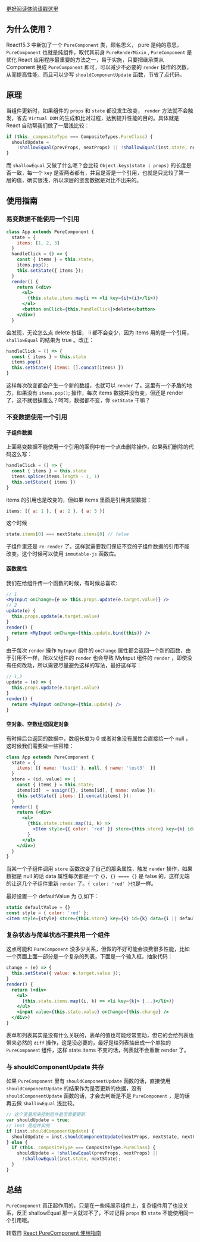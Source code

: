 [更好阅读体验请戳这里](https://gershonv.github.io/2018/10/12/react-pureComponent/)

## 为什么使用？

React15.3 中新加了一个 `PureComponent` 类，顾名思义， pure 是纯的意思， `PureComponent` 也就是纯组件，取代其前身 `PureRenderMixin` , `PureComponent` 是优化 React 应用程序最重要的方法之一，易于实施，只要把继承类从 Component 换成 `PureComponent` 即可，可以减少不必要的 `render` 操作的次数，从而提高性能，而且可以少写 `shouldComponentUpdate` 函数，节省了点代码。

## 原理

当组件更新时，如果组件的 `props` 和 `state` 都没发生改变， `render` 方法就不会触发，省去 `Virtual DOM` 的生成和比对过程，达到提升性能的目的。具体就是 React 自动帮我们做了一层浅比较：

```js
if (this._compositeType === CompositeTypes.PureClass) {
  shouldUpdate =
    !shallowEqual(prevProps, nextProps) || !shallowEqual(inst.state, nextState)
}
```

而 `shallowEqual` 又做了什么呢？会比较 `Object.keys(state | props)` 的长度是否一致，每一个 `key` 是否两者都有，并且是否是一个引用，也就是只比较了第一层的值，确实很浅，所以深层的嵌套数据是对比不出来的。

## 使用指南

### 易变数据不能使用一个引用

```jsx
class App extends PureComponent {
  state = {
    items: [1, 2, 3]
  }
  handleClick = () => {
    const { items } = this.state;
    items.pop();
    this.setState({ items });
  }
  render() {
    return (<div>
      <ul>
        {this.state.items.map(i => <li key={i}>{i}</li>)}
      </ul>
      <button onClick={this.handleClick}>delete</button>
    </div>)
  }
```

会发现，无论怎么点 delete 按钮， li 都不会变少，因为 items 用的是一个引用， `shallowEqual` 的结果为 true 。改正：

```js
handleClick = () => {
  const { items } = this.state
  items.pop()
  this.setState({ items: [].concat(items) })
}
```

这样每次改变都会产生一个新的数组，也就可以 `render` 了。这里有一个矛盾的地方，如果没有 `items.pop()`; 操作，每次 items 数据并没有变，但还是 render 了，这不就很操蛋么？呵呵，数据都不变，你 `setState` 干嘛？

### 不变数据使用一个引用

#### 子组件数据

上面易变数据不能使用一个引用的案例中有一个点击删除操作，如果我们删除的代码这么写：

```js
handleClick = () => {
  const { items } = this.state
  items.splice(items.length - 1, 1)
  this.setState({ items })
}
```

items 的引用也是改变的，但如果 items 里面是引用类型数据：

```js
items: [{ a: 1 }, { a: 2 }, { a: 3 }]
```

这个时候

```js
state.items[0] === nextState.items[0] // false
```

子组件里还是 `re-render` 了。这样就需要我们保证不变的子组件数据的引用不能改变。这个时候可以使用 `immutable-js` 函数库。

#### 函数属性

我们在给组件传一个函数的时候，有时候总喜欢:

```jsx
// 1
<MyInput onChange={e => this.props.update(e.target.value)} />
// 2
update(e) {
  this.props.update(e.target.value)
}
render() {
  return <MyInput onChange={this.update.bind(this)} />
}
```

由于每次 `render` 操作 `MyInput` 组件的 `onChange` 属性都会返回一个新的函数，由于引用不一样，所以父组件的 `render` 也会导致 MyInput 组件的 `render` ，即使没有任何改动，所以需要尽量避免这样的写法，最好这样写：

```jsx
// 1,2
update = (e) => {
  this.props.update(e.target.value)
}
render() {
  return <MyInput onChange={this.update} />
}
```

#### 空对象、空数组或固定对象

有时候后台返回的数据中，数组长度为 0 或者对象没有属性会直接给一个 null ，这时候我们需要做一些容错：

```jsx
class App extends PureComponent {
  state = {
    items: [{ name: 'test1' }, null, { name: 'test3'  }]
  }
  store = (id, value) => {
    const { items } = this.state;
    items[id]  = assign({}, items[id], { name: value });
    this.setState({ items: [].concat(items) });
  }
  render() {
    return (<div>
      <ul>
        {this.state.items.map((i, k) =>
          <Item style={{ color: 'red' }} store={this.store} key={k} id={k} data={i || {}} />)
        }
      </ul>
    </div>)
  }
}
```

当某一个子组件调用 `store` 函数改变了自己的那条属性，触发 `render` 操作，如果数据是 null 的话 data 属性每次都是一个 {}，`{} ==== {}` 是 false 的，这样无端的让这几个子组件重新 `render` 了。`{ color: 'red' }`也是一样。


最好设置一个 defaultValue 为 {},如下：

```jsx
static defaultValue = {}
const style = { color: 'red' };
<Item style={style} store={this.store} key={k} id={k} data={i || defaultValue} />
```

### 复杂状态与简单状态不要共用一个组件

这点可能和 `PureComponent` 没多少关系，但做的不好可能会浪费很多性能，比如一个页面上面一部分是一个复杂的列表，下面是一个输入框，抽象代码：

```jsx
change = (e) => {
  this.setState({ value: e.target.value });
}
render() {
  return (<div>
    <ul>
      {this.state.items.map((i, k) => <li key={k}> {...}</li>)}
    </ul>
    <input value={this.state.value} onChange={this.change} />
  </div>)
}
```
表单和列表其实是没有什么关联的，表单的值也可能经常变动，但它的会给列表也带来必然的 `diff` 操作，这是没必要的，最好是给列表抽出成一个单独的 `PureComponen`t 组件，这样 state.items 不变的话，列表就不会重新 render 了。

### 与 shouldComponentUpdate 共存

如果 `PureComponent` 里有 `shouldComponentUpdate` 函数的话，直接使用 `shouldComponentUpdate` 的结果作为是否更新的依据，没有 `shouldComponentUpdate` 函数的话，才会去判断是不是 `PureComponent` ，是的话再去做 `shallowEqual` 浅比较。

```jsx
// 这个变量用来控制组件是否需要更新
var shouldUpdate = true;
// inst 是组件实例
if (inst.shouldComponentUpdate) {
  shouldUpdate = inst.shouldComponentUpdate(nextProps, nextState, nextContext);
} else {
  if (this._compositeType === CompositeType.PureClass) {
    shouldUpdate = !shallowEqual(prevProps, nextProps) ||
      !shallowEqual(inst.state, nextState);
  }
}
```

## 总结

`PureComponent` 真正起作用的，只是在一些纯展示组件上，复杂组件用了也没关系，反正 shallowEqual 那一关就过不了，不过记得 `props` 和 `state` 不能使用同一个引用哦。

转载自 [React PureComponent 使用指南](http://www.wulv.site/2017-05-31/react-purecomponent.html)